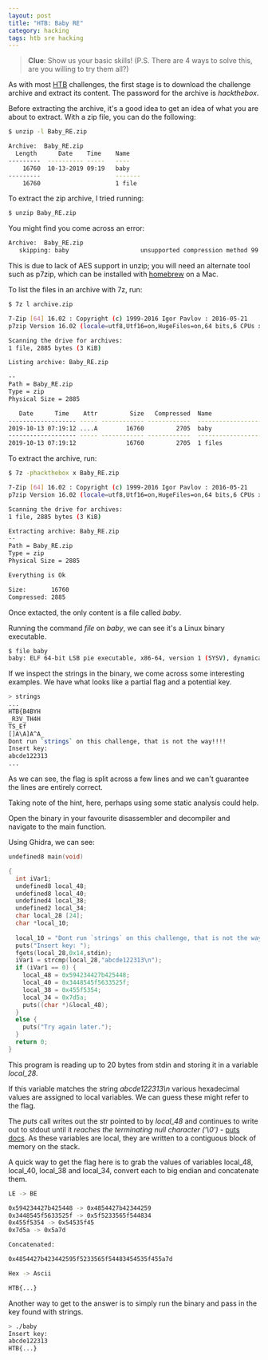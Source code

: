 ```yaml
---
layout: post
title: "HTB: Baby RE"
category: hacking
tags: htb sre hacking
---
```


> **Clue**: Show us your basic skills! (P.S. There are 4 ways to solve this, are you willing to try them all?)

As with most [HTB](https://www.hackthebox.eu/) challenges, the first stage is to download the challenge archive and extract its content. The password for the archive is _hackthebox_.

Before extracting the archive, it's a good idea to get an idea of what you are about to extract. With a zip file, you can do the following:

```bash
$ unzip -l Baby_RE.zip

Archive:  Baby_RE.zip
  Length      Date    Time    Name
---------  ---------- -----   ----
    16760  10-13-2019 09:19   baby
---------                     -------
    16760                     1 file
```

To extract the zip archive, I tried running:

```bash
$ unzip Baby_RE.zip
```

You might find you come across an error:

```bash
Archive:  Baby_RE.zip
   skipping: baby                    unsupported compression method 99
```

This is due to lack of AES support in unzip; you will need an alternate tool such as p7zip, which can be installed with [homebrew](https://brew.sh/) on a Mac.

To list the files in an archive with 7z, run:

```bash
$ 7z l archive.zip

7-Zip [64] 16.02 : Copyright (c) 1999-2016 Igor Pavlov : 2016-05-21
p7zip Version 16.02 (locale=utf8,Utf16=on,HugeFiles=on,64 bits,6 CPUs x64)

Scanning the drive for archives:
1 file, 2885 bytes (3 KiB)

Listing archive: Baby_RE.zip

--
Path = Baby_RE.zip
Type = zip
Physical Size = 2885

   Date      Time    Attr         Size   Compressed  Name
------------------- ----- ------------ ------------  ------------------------
2019-10-13 07:19:12 ....A        16760         2705  baby
------------------- ----- ------------ ------------  ------------------------
2019-10-13 07:19:12              16760         2705  1 files
```

To extract the archive, run:

```bash
$ 7z -phackthebox x Baby_RE.zip

7-Zip [64] 16.02 : Copyright (c) 1999-2016 Igor Pavlov : 2016-05-21
p7zip Version 16.02 (locale=utf8,Utf16=on,HugeFiles=on,64 bits,6 CPUs x64)

Scanning the drive for archives:
1 file, 2885 bytes (3 KiB)

Extracting archive: Baby_RE.zip
--
Path = Baby_RE.zip
Type = zip
Physical Size = 2885

Everything is Ok

Size:       16760
Compressed: 2885
```

Once extacted, the only content is a file called _baby_.

Running the command _file_ on _baby_, we can see it's a Linux binary executable.

```bash
$ file baby
baby: ELF 64-bit LSB pie executable, x86-64, version 1 (SYSV), dynamically linked, interpreter /lib64/ld-linux-x86-64.so.2, BuildID[sha1]=25adc53b89f781335a27bf1b81f5c4cb74581022, for GNU/Linux 3.2.0, not stripped
```

If we inspect the strings in the binary, we come across some interesting examples. We have what looks like a partial flag and a potential key.

```bash
> strings
...
HTB{B4BYH
_R3V_TH4H
TS_Ef
[]A\A]A^A_
Dont run `strings` on this challenge, that is not the way!!!!
Insert key:
abcde122313
...
```

As we can see, the flag is split across a few lines and we can't guarantee the lines are entirely correct.

Taking note of the hint, here, perhaps using some static analysis could help. 

Open the binary in your favourite disassembler and decompiler and navigate to the main function. 

Using Ghidra, we can see:

```c
undefined8 main(void)

{
  int iVar1;
  undefined8 local_48;
  undefined8 local_40;
  undefined4 local_38;
  undefined2 local_34;
  char local_28 [24];
  char *local_10;
  
  local_10 = "Dont run `strings` on this challenge, that is not the way!!!!";
  puts("Insert key: ");
  fgets(local_28,0x14,stdin);
  iVar1 = strcmp(local_28,"abcde122313\n");
  if (iVar1 == 0) {
    local_48 = 0x594234427b425448;
    local_40 = 0x3448545f5633525f;
    local_38 = 0x455f5354;
    local_34 = 0x7d5a;
    puts((char *)&local_48);
  }
  else {
    puts("Try again later.");
  }
  return 0;
}
```

This program is reading up to 20 bytes from stdin and storing it in a variable _local_28_. 

If this variable matches the string _abcde122313\n_ various hexadecimal values are assigned to local variables. We can guess these might refer to the flag.

The _puts_ call writes out the str pointed to by _local_48_ and continues to write out to stdout until it _reaches the terminating null character ('\0')_ - [puts docs](http://www.cplusplus.com/reference/cstdio/puts/). As these variables are local, they are written to a contiguous block of memory on the stack.

A quick way to get the flag here is to grab the values of variables local_48, local_40, local_38 and local_34, convert each to big endian and concatenate them.

```bash
LE -> BE

0x594234427b425448 -> 0x4854427b42344259
0x3448545f5633525f -> 0x5f5233565f544834
0x455f5354 -> 0x54535f45
0x7d5a -> 0x5a7d

Concatenated:

0x4854427b423442595f5233565f54483454535f455a7d

Hex -> Ascii

HTB{...}
```

Another way to get to the answer is to simply run the binary and pass in the key found with strings.

```bash
> ./baby
Insert key:
abcde122313
HTB{...}
```
